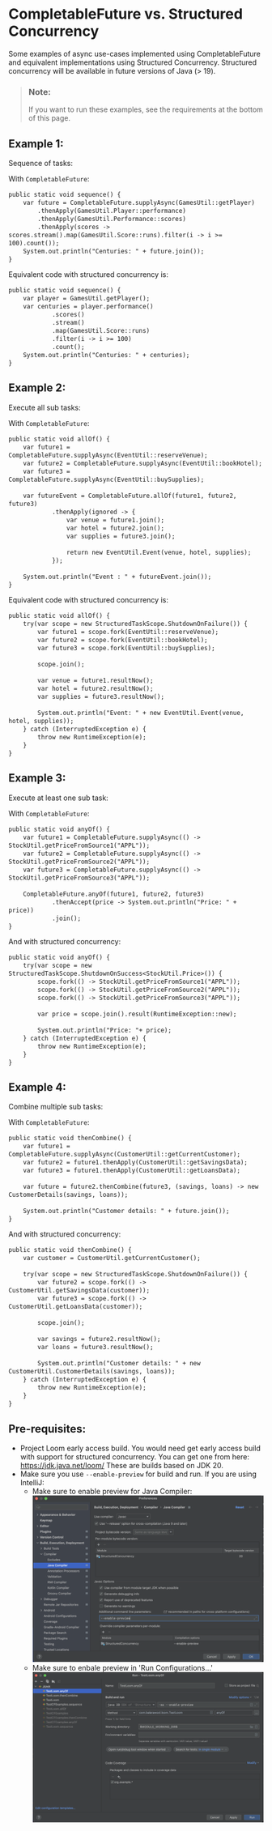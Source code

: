 # CompletableFuture vs. Structured Concurrency

Some examples of async use-cases implemented using CompletableFuture and equivalent implementations using Structured Concurrency.
Structured concurrency will be available in future versions of Java (> 19).

> ### Note:
> If you want to run these examples, see the requirements at the bottom of this page.

## Example 1:
Sequence of tasks:

With ``CompletableFuture``:

    public static void sequence() {
        var future = CompletableFuture.supplyAsync(GamesUtil::getPlayer)
            .thenApply(GamesUtil.Player::performance)
            .thenApply(GamesUtil.Performance::scores)
            .thenApply(scores -> scores.stream().map(GamesUtil.Score::runs).filter(i -> i >= 100).count());
        System.out.println("Centuries: " + future.join());
    }

Equivalent code with structured concurrency is:

    public static void sequence() {
        var player = GamesUtil.getPlayer();
        var centuries = player.performance()
                .scores()
                .stream()
                .map(GamesUtil.Score::runs)
                .filter(i -> i >= 100)
                .count();
        System.out.println("Centuries: " + centuries);
    }


## Example 2:
Execute all sub tasks:

With ``CompletableFuture``:

    public static void allOf() {
        var future1 = CompletableFuture.supplyAsync(EventUtil::reserveVenue);
        var future2 = CompletableFuture.supplyAsync(EventUtil::bookHotel);
        var future3 = CompletableFuture.supplyAsync(EventUtil::buySupplies);

        var futureEvent = CompletableFuture.allOf(future1, future2, future3)
                .thenApply(ignored -> {
                    var venue = future1.join();
                    var hotel = future2.join();
                    var supplies = future3.join();

                    return new EventUtil.Event(venue, hotel, supplies);
                });

        System.out.println("Event : " + futureEvent.join());
    }

Equivalent code with structured concurrency is:

    public static void allOf() {
        try(var scope = new StructuredTaskScope.ShutdownOnFailure()) {
            var future1 = scope.fork(EventUtil::reserveVenue);
            var future2 = scope.fork(EventUtil::bookHotel);
            var future3 = scope.fork(EventUtil::buySupplies);

            scope.join();

            var venue = future1.resultNow();
            var hotel = future2.resultNow();
            var supplies = future3.resultNow();

            System.out.println("Event: " + new EventUtil.Event(venue, hotel, supplies));
        } catch (InterruptedException e) {
            throw new RuntimeException(e);
        }
    }


## Example 3:
Execute at least one sub task:

With ``CompletableFuture``:

    public static void anyOf() {
        var future1 = CompletableFuture.supplyAsync(() -> StockUtil.getPriceFromSource1("APPL"));
        var future2 = CompletableFuture.supplyAsync(() -> StockUtil.getPriceFromSource2("APPL"));
        var future3 = CompletableFuture.supplyAsync(() -> StockUtil.getPriceFromSource3("APPL"));

        CompletableFuture.anyOf(future1, future2, future3)
                .thenAccept(price -> System.out.println("Price: " + price))
                .join();
    }

And with structured concurrency:

    public static void anyOf() {
        try(var scope = new StructuredTaskScope.ShutdownOnSuccess<StockUtil.Price>()) {
            scope.fork(() -> StockUtil.getPriceFromSource1("APPL"));
            scope.fork(() -> StockUtil.getPriceFromSource2("APPL"));
            scope.fork(() -> StockUtil.getPriceFromSource3("APPL"));

            var price = scope.join().result(RuntimeException::new);

            System.out.println("Price: "+ price);
        } catch (InterruptedException e) {
            throw new RuntimeException(e);
        }
    }

## Example 4:
Combine multiple sub tasks:

With ``CompletableFuture``:

    public static void thenCombine() {
        var future1 = CompletableFuture.supplyAsync(CustomerUtil::getCurrentCustomer);
        var future2 = future1.thenApply(CustomerUtil::getSavingsData);
        var future3 = future1.thenApply(CustomerUtil::getLoansData);

        var future = future2.thenCombine(future3, (savings, loans) -> new CustomerDetails(savings, loans));

        System.out.println("Customer details: " + future.join());
    }

And with structured concurrency:

    public static void thenCombine() {
        var customer = CustomerUtil.getCurrentCustomer();

        try(var scope = new StructuredTaskScope.ShutdownOnFailure()) {
            var future2 = scope.fork(() -> CustomerUtil.getSavingsData(customer));
            var future3 = scope.fork(() -> CustomerUtil.getLoansData(customer));

            scope.join();

            var savings = future2.resultNow();
            var loans = future3.resultNow();

            System.out.println("Customer details: " + new CustomerUtil.CustomerDetails(savings, loans));
        } catch (InterruptedException e) {
            throw new RuntimeException(e);
        }
    }

## Pre-requisites:
- Project Loom early access build.
You would need get early access build with support for structured concurrency.
You can get one from here: https://jdk.java.net/loom/
These are builds based on JDK 20.
- Make sure you use ``--enable-preview`` for build and run.
If you are using IntelliJ:
    - Make sure to enable preview for Java Compiler:
  ![Java Compiler Settings](./images/java_compiler_settings.png)
    - Make sure to enbale preview in 'Run Configurations...'
  ![Run Configurations Settings](./images/run_configurations_settings.png)
